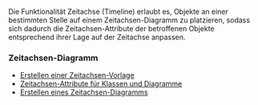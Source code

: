 

Die Funktionalität Zeitachse (Timeline) erlaubt es, Objekte an einer
bestimmten Stelle auf einem Zeitachsen-Diagramm zu platzieren, sodass
sich dadurch die Zeitachsen-Attribute der betroffenen Objekte
entsprechend ihrer Lage auf der Zeitachse anpassen.

### Zeitachsen-Diagramm

-   [Erstellen einer Zeitachsen-Vorlage](erstellen-einer-zeitachsen-vorlage)
-   [Zeitachsen-Attribute für Klassen und Diagramme](zeitachsen-attribute-fuer-klassen-und-diagramme)
-   [Erstellen eines Zeitachsen-Diagramms](erstellen-eines-zeitachsen-diagramms)
